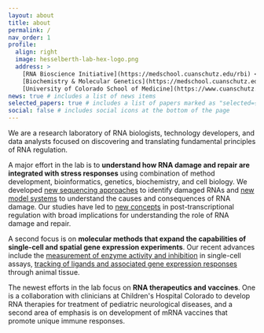```yaml
---
layout: about
title: about
permalink: /
nav_order: 1
profile:
  align: right
  image: hesselberth-lab-hex-logo.png
  address: >
    [RNA Bioscience Initiative](https://medschool.cuanschutz.edu/rbi) <br>
    [Biochemistry & Molecular Genetics](https://medschool.cuanschutz.edu/biochemistry) <br>   
    [University of Colorado School of Medicine](https://www.cuanschutz.edu/)
news: true # includes a list of news items
selected_papers: true # includes a list of papers marked as "selected={true}"
social: false # includes social icons at the bottom of the page
---
```


We are a research laboratory of RNA biologists, technology developers, and data analysts 
focused on discovering and translating fundamental principles of RNA regulation.

A major effort in the lab is to **understand how RNA damage and repair are integrated with stress responses**
using combination of method development, bioinformatics, genetics, biochemistry, and
cell biology. We developed [new sequencing
approaches](https://pubmed.ncbi.nlm.nih.gov/26001965/) to identify damaged RNAs
and [new model systems](https://pubmed.ncbi.nlm.nih.gov/29212664/) to
understand the causes and consequences of RNA damage. Our studies have led to
[new concepts](https://elifesciences.org/articles/42262) in post-transcriptional
regulation with broad implications for understanding the role of RNA damage and repair.

A second focus is on **molecular methods that expand the capabilities of single-cell and spatial gene
expression experiments**. Our recent advances include the [measurement of
enzyme activity and inhibition](https://pubmed.ncbi.nlm.nih.gov/32286626/)
in single-cell assays, [tracking of ligands and associated gene expression
responses](https://pubmed.ncbi.nlm.nih.gov/33843587/) through animal
tissue.

The newest efforts in the lab focus on **RNA therapeutics and vaccines**. One is a collaboration
with clinicians at Children's Hospital Colorado to develop RNA therapies for
treatment of pediatric neurological diseases, and a second area of emphasis is on
development of mRNA vaccines that promote unique immune responses.
